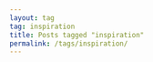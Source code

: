 ```yaml
---
layout: tag
tag: inspiration
title: Posts tagged "inspiration"
permalink: /tags/inspiration/
---
```

